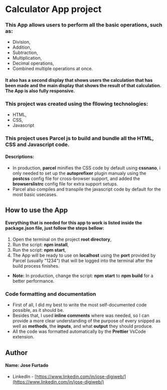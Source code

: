 # Calculator App project
### This App allows users to perform all the basic operations, such as:
- Division,
- Addition,
- Subtraction,
- Multiplication,
- Decimal operations,
- Combined multiple operations at once. 
#### It also has a second display that shows users the calculation that has been made and the main display that shows the result of that calculation. The App is also fully responsive.

### This project was created using the fllowing technologies:
* HTML,
* CSS,
* Javascript

### This project uses Parcel js to build and bundle all the HTML, CSS and Javascript code.
#### Descriptions:
- In production, **parcel** minifies the CSS code by default using **cssnano**, i only needed to set up the **autoprefixer** plugin manualy using the **postcss** config file for cross-browser support, and added the **browserslistrc** config file for extra support setups.
- Parcel also compiles and transpile the javascript code by default for the most basic usecases.
## How to use the App
#### Everything that is needed for this app to work is listed inside the package.json file, just follow the steps bellow:
1. Open the terminal on the project **root directory**,
2. Run the script: **npm install**,
3. Run the script: **npm start**,
4. The App will be ready to use on **localhost** using the **port** provided by Parcel (usually "1234") that will be logged into the terminal after the build process finishes.
* **Note:** In production, change the script: **npm start** to **npm build** for a better performance.

### Code formatting and documentation
 * First of all, I did my best to write the most self-documented code possible, as it should be.
 * Besides that, I used **inline comments** where was needed, so I can provide a more clear understanding of the purpose of every snipped as well as **methods**, the **inputs**, and what **output** they should produce.
 * All the code was formatted automatically by the **Prettier** VsCode extension. 

## Author
#### Name: Jose Furtado
- LinkedIn - [https://www.linkedin.com/in/jose-digiweb/](https://www.linkedin.com/in/jose-digiweb/)

